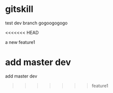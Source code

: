 # gitskill
test dev branch
gogoogogogo

<<<<<<< HEAD

a new feature1

add master dev
=======
add master dev
>>>>>>> feature1

